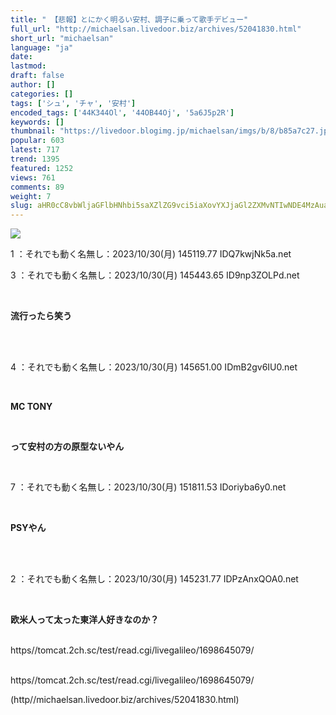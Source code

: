 ```yaml
---
title: " 【悲報】とにかく明るい安村、調子に乗って歌手デビュー"
full_url: "http://michaelsan.livedoor.biz/archives/52041830.html"
short_url: "michaelsan"
language: "ja"
date: 
lastmod: 
draft: false
author: []
categories: []
tags: ['シュ', 'チャ', '安村']
encoded_tags: ['44K344Ol', '44OB44Oj', '5a6J5p2R']
keywords: []
thumbnail: "https://livedoor.blogimg.jp/michaelsan/imgs/b/8/b85a7c27.jpg"
popular: 603
latest: 717
trend: 1395
featured: 1252
views: 761
comments: 89
weight: 7
slug: aHR0cC8vbWljaGFlbHNhbi5saXZlZG9vci5iaXovYXJjaGl2ZXMvNTIwNDE4MzAuaHRtbA==
---
```


![](https://livedoor.blogimg.jp/michaelsan/imgs/b/8/b85a7c27.jpg)

<div><p>1 ：それでも動く名無し：2023/10/30(月) 145119.77 IDQ7kwjNk5a.net</p><p>3 ：それでも動く名無し：2023/10/30(月) 145443.65 ID9np3ZOLPd.net</p><br><b><p>流行ったら笑う</p><br></b><br><p>4 ：それでも動く名無し：2023/10/30(月) 145651.00 IDmB2gv6IU0.net</p><br><p><b><p>MC TONY</p></b></p><p><b><p><br></p></b></p><b><p>って安村の方の原型ないやん</p></b><br><p>7 ：それでも動く名無し：2023/10/30(月) 151811.53 IDoriyba6y0.net</p><br><b><p>PSYやん</p><br></b><br><p>2 ：それでも動く名無し：2023/10/30(月) 145231.77 IDPzAnxQOA0.net</p><br><b><p>欧米人って太った東洋人好きなのか？</p></b><br>https//tomcat.2ch.sc/test/read.cgi/livegalileo/1698645079/<br><br clear='all'> <p id='a6850dc6aefc0d5bbff2bea180d92d89'> </p> <p id='a6850dc6aefc0d5bbff2bea180d92d89'> </p> <p class='alistcloud-container-6795'></p> <p>https//tomcat.2ch.sc/test/read.cgi/livegalileo/1698645079/</p></div>

(http//michaelsan.livedoor.biz/archives/52041830.html)
